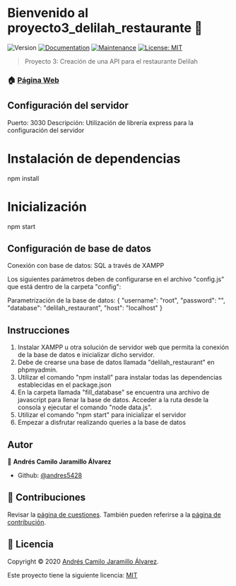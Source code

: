 # Bienvenido al proyecto3_delilah_restaurante 👋
![Version](https://img.shields.io/badge/version-1.0.0-blue.svg?cacheSeconds=2592000)
[![Documentation](https://img.shields.io/badge/documentation-yes-brightgreen.svg)](https://github.com/andres5428/Proyecto_3_Delilah_Restaurante#readme)
[![Maintenance](https://img.shields.io/badge/Maintained%3F-yes-green.svg)](https://github.com/andres5428/Proyecto_3_Delilah_Restaurante/graphs/commit-activity)
[![License: MIT](https://img.shields.io/github/license/andres5428/proyecto3_delilah_restaurante)](https://github.com/andres5428/Proyecto_3_Delilah_Restaurante/blob/master/LICENSE)

> Proyecto 3: Creación de una API para el restaurante Delilah

### 🏠 [Página Web](https://github.com/andres5428/Proyecto_3_Delilah_Restaurante#readme)


## Configuración del servidor
Puerto: 3030
Descripción: Utilización de librería express para la configuración del servidor

# Instalación de dependencias
npm install

# Inicialización
npm start

## Configuración de base de datos
Conexión con base de datos: SQL a través de XAMPP

Los siguientes parámetros deben de configurarse en el archivo "config.js" que está dentro de la carpeta "config": 

Parametrización de la base de datos: {
    "username": "root",
    "password": "",
    "database": "delilah_restaurant",
    "host": "localhost"
}

## Instrucciones 

1. Instalar XAMPP u otra solución de servidor web que permita la conexión de la base de datos e inicializar dicho servidor.
2. Debe de crearse una base de datos llamada "delilah_restaurant" en phpmyadmin.
3. Utilizar el comando "npm install" para instalar todas las dependencias establecidas en el package.json
4. En la carpeta llamada "fill_database" se encuentra una archivo de javascript para llenar la base de datos. Acceder a la ruta desde la consola y ejecutar el comando "node data.js".
5. Utilizar el comando "npm start" para inicializar el servidor
6. Empezar a disfrutar realizando queries a la base de datos

## Autor

👤 **Andrés Camilo Jaramillo Álvarez**

* Github: [@andres5428](https://github.com/andres5428)

## 🤝 Contribuciones


Revisar la [página de cuestiones](https://github.com/andres5428/Proyecto_3_Delilah_Restaurante/issues). También pueden referirse a la [página de contribución](https://github.com/andres5428/Proyecto_3_Delilah_Restaurante/blob/master/CONTRIBUTING.md).


## 📝 Licencia

Copyright © 2020 [Andrés Camilo Jaramillo Álvarez](https://github.com/andres5428).

Este proyecto tiene la siguiente licencia: [MIT](https://github.com/andres5428/Proyecto_3_Delilah_Restaurante/blob/master/LICENSE)
